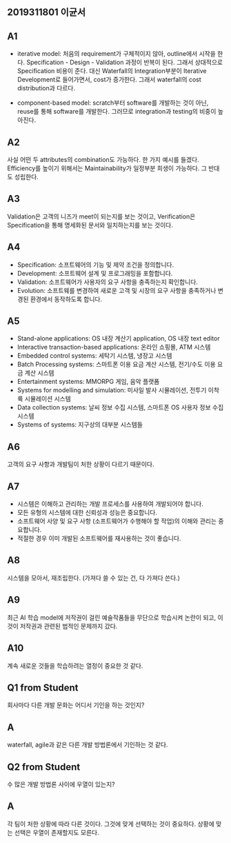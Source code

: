 ## 2019311801 이균서

## A1

- iterative model: 처음의 requirement가 구체적이지 않아, outline에서 시작을 한다. Specification - Design - Validation 과정이 반복이 된다. 그래서 상대적으로 Specification 비용이 준다. 대신 Waterfall의 Integration부분이 Iterative Development로 들어가면서, cost가 증가한다. 그래서 waterfall의 cost distribution과 다르다.

- component-based model: scratch부터 software를 개발하는 것이 아닌, reuse를 통해 software를 개발한다. 그러므로 integration과 testing의 비중이 높아진다.

## A2

사실 어떤 두 attributes의 combination도 가능하다. 한 가지 예시를 들겠다. Efficiency를 높이기 위해서는 Maintainability가 일정부분 희생이 가능하다. 그 반대도 성립한다.

## A3

Validation은 고객의 니즈가 meet이 되는지를 보는 것이고, Verification은 Specification을 통해 명세화된 문서와 일치하는지를 보는 것이다.

## A4

- Specification: 소프트웨어의 기능 및 제약 조건을 정의합니다.
- Development: 소프트웨어 설계 및 프로그래밍을 포함합니다.
- Validation: 소프트웨어가 사용자의 요구 사항을 충족하는지 확인합니다.
- Evolution: 소프트웨를 변경하여 새로운 고객 및 시장의 요구 사항을 충족하거나 변경된 환경에서 동작하도록 합니다.

## A5

- Stand-alone applications: OS 내장 계산기 application, OS 내장 text editor
- Interactive transaction-based applications: 온라인 쇼핑몰, ATM 시스템
- Embedded control systems: 세탁기 시스템, 냉장고 시스템
- Batch Processing systems: 스마트폰 이용 요금 계산 시스템, 전기/수도 이용 요금 계산 시스템
- Entertainment systems: MMORPG 게임, 음악 플랫폼
- Systems for modelling and simulation: 미사일 발사 시뮬레이션, 전투기 이착륙 시뮬레이션 시스템
- Data collection systems: 날씨 정보 수집 시스템, 스마트폰 OS 사용자 정보 수집 시스템
- Systems of systems: 지구상의 대부분 시스템들

## A6

고객의 요구 사항과 개발팀이 처한 상황이 다르기 때문이다.

## A7

- 시스템은 이해하고 관리하는 개발 프로세스를 사용하여 개발되어야 합니다.
- 모든 유형의 시스템에 대한 신뢰성과 성능은 중요합니다.
- 소프트웨어 사양 및 요구 사항 (소프트웨어가 수행해야 할 작업)의 이해와 관리는 중요합니다.
- 적절한 경우 이미 개발된 소프트웨어를 재사용하는 것이 좋습니다.

## A8

시스템을 모아서, 재조립한다. (가져다 쓸 수 있는 건, 다 가져다 쓴다.)

## A9

최근 AI 학습 model에 저작권이 걸린 예술작품들을 무단으로 학습시켜 논란이 되고, 이것이 저작권과 관련된 법적인 문제까지 갔다.

## A10

계속 새로운 것들을 학습하려는 열정이 중요한 것 같다.

## Q1 from Student

회사마다 다른 개발 문화는 어디서 기인을 하는 것인지?

## A

waterfall, agile과 같은 다른 개발 방법론에서 기인하는 것 같다.

## Q2 from Student

수 많은 개발 방법론 사이에 우열이 있는지?

## A

각 팀이 처한 상황에 따라 다른 것이다. 그것에 맞게 선택하는 것이 중요하다. 상황에 맞는 선택은 우열이 존재할지도 모른다.
